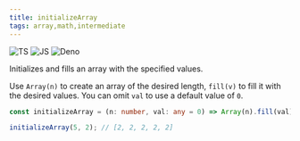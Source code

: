 ```yaml
---
title: initializeArray
tags: array,math,intermediate
---
```


![TS](https://img.shields.io/badge/supports-typescript-blue.svg?style=flat-square)
![JS](https://img.shields.io/badge/supports-javascript-yellow.svg?style=flat-square)
![Deno](https://img.shields.io/badge/supports-deno-green.svg?style=flat-square)

Initializes and fills an array with the specified values.

Use `Array(n)` to create an array of the desired length, `fill(v)` to fill it with the desired values.
You can omit `val` to use a default value of `0`.

```ts
const initializeArray = (n: number, val: any = 0) => Array(n).fill(val);
```

```ts
initializeArray(5, 2); // [2, 2, 2, 2, 2]
```
